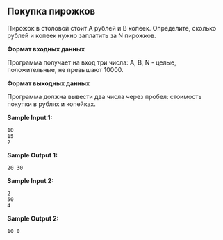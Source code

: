 ## Покупка пирожков

Пирожок в столовой стоит A рублей и B копеек. Определите, сколько рублей и копеек нужно заплатить за N пирожков.


**Формат входных данных**

Программа получает на вход три числа: A, B, N - целые, положительные, не превышают 10000.

**Формат выходных данных**

Программа должна вывести два числа через пробел: стоимость покупки в рублях и копейках.

**Sample Input 1:**

```
10
15
2
```


**Sample Output 1:**

```
20 30
```


**Sample Input 2:**

```
2
50
4
```


**Sample Output 2:**

```
10 0
```


